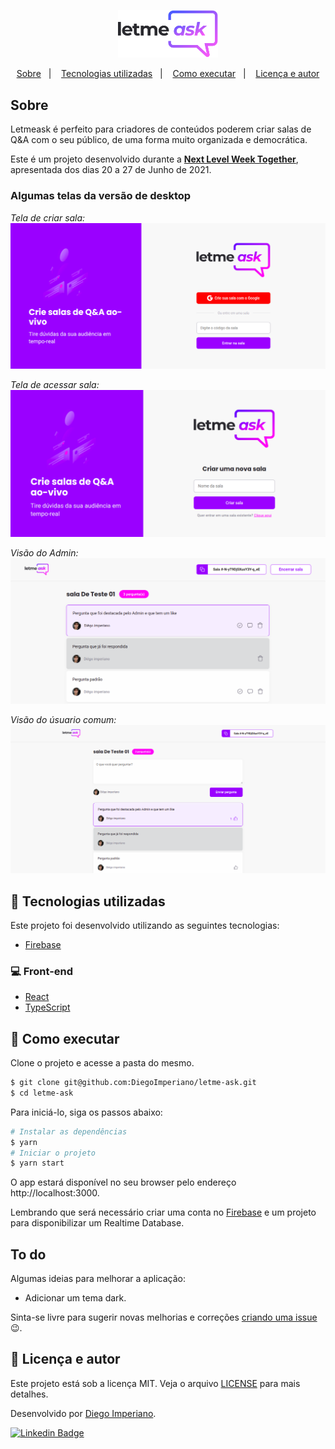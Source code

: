 <p align="center">
  <img alt="Letmeask" src=".github/logo.svg" width="160px">
</p>
<p align="center">
  <a href="#sobre">Sobre</a>&nbsp;&nbsp;&nbsp;|&nbsp;&nbsp;&nbsp;
  <a href="#tecnologias-utilizadas">Tecnologias utilizadas</a>&nbsp;&nbsp;&nbsp;|&nbsp;&nbsp;&nbsp;
  <a href="#como-rodar">Como executar</a>&nbsp;&nbsp;&nbsp;|&nbsp;&nbsp;&nbsp;
  <a href="#licença-e-autores">Licença e autor</a>
</p>

## Sobre

Letmeask é perfeito para criadores de conteúdos poderem criar salas de Q&A com o seu público, de uma forma muito organizada e democrática.

Este é um projeto desenvolvido durante a **[Next Level Week Together](https://nextlevelweek.com/)**, apresentada dos dias 20 a 27 de Junho de 2021.

### Algumas telas da versão de desktop

<p align="center">

_Tela de criar sala:_
<img src=".github/telaCriaSala.png"/>

_Tela de acessar sala:_
<img src=".github/telaDeEntrar.png"/>

_Visão do Admin:_
<img src=".github/telaAdmin.png"/>

_Visão do úsuario comum:_
<img src=".github/telaUsuarioSimples.png"/>

</p>

## 🧪 Tecnologias utilizadas

Este projeto foi desenvolvido utilizando as seguintes tecnologias:

- [Firebase](https://firebase.google.com/)

### 💻 Front-end

- [React](https://reactjs.org)
- [TypeScript](https://www.typescriptlang.org/)

## 🚀 Como executar

Clone o projeto e acesse a pasta do mesmo.

```bash
$ git clone git@github.com:DiegoImperiano/letme-ask.git
$ cd letme-ask
```

Para iniciá-lo, siga os passos abaixo:

```bash
# Instalar as dependências
$ yarn
# Iniciar o projeto
$ yarn start
```

O app estará disponível no seu browser pelo endereço http://localhost:3000.

Lembrando que será necessário criar uma conta no [Firebase](https://firebase.google.com/) e um projeto para disponibilizar um Realtime Database.

## To do

Algumas ideias para melhorar a aplicação:

- Adicionar um tema dark.

Sinta-se livre para sugerir novas melhorias e correções [criando uma issue](https://github.com/DiegoImperiano/letme-ask/issues/new) 😉.

## 📝 Licença e autor

Este projeto está sob a licença MIT. Veja o arquivo [LICENSE](https://github.com/DiegoImperiano/letme-ask/blob/main/LICENSE) para mais detalhes.

Desenvolvido por [Diego Imperiano](https://github.com/DiegoImperiano).

[![Linkedin Badge](https://img.shields.io/badge/-Diego_Imperiano-blue?style=flat-square&logo=Linkedin&logoColor=white&link=https://www.linkedin.com/in/diegoimperiano/)](https://www.linkedin.com/in/diegoimperiano/)

